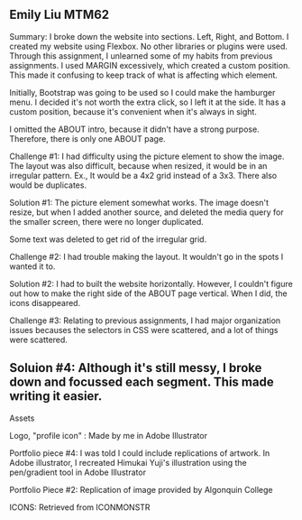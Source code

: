 Emily Liu
MTM62
-----------------
Summary:
I broke down the website into sections. Left, Right, and Bottom.
I created my website using Flexbox. No other libraries or plugins were used.
Through this assignment, I unlearned some of my habits from previous assignments.
I used MARGIN excessively, which created a custom position. This made it
confusing to keep track of what is affecting which element.

Initially, Bootstrap was going to be used so I could make the hamburger menu.
I decided it's not worth the extra click, so I left it at the side. It has a
custom position, because it's convenient when it's always in sight.

I omitted the ABOUT intro, because it didn't have a strong purpose. Therefore,
there is only one ABOUT page.


Challenge #1:
I had difficulty using the picture element to show the image. The layout was also
difficult, because when resized, it would be in an irregular pattern.
Ex., It would be a 4x2 grid instead of a 3x3. There also would be
duplicates.

Solution #1:
The picture element somewhat works. The image doesn't resize, but when I added
another source, and deleted the media query for the smaller screen, there
were no longer duplicated.

Some text was deleted to get rid of the irregular grid.

Challenge #2:
I had trouble making the layout. It wouldn't go in the spots I wanted it to.

Solution #2:
I had to built the website horizontally. However, I couldn't figure out
how to make the right side of the ABOUT page vertical. When I did,
the icons disappeared.

Challenge #3: Relating to previous assignments, I had major organization
issues becauses the selectors in CSS were scattered, and a lot of things
were scattered.

Soluion #4: Although it's still messy, I broke down and focussed each segment.
This made writing it easier.
-----------------
Assets

Logo, "profile icon" : Made by me in Adobe Illustrator

Portfolio piece #4: I was told I could include replications of artwork.
In Adobe illustrator, I recreated Himukai Yuji's illustration using the
pen/gradient tool in Adobe Illustrator

Portfolio Piece #2: Replication of image provided by Algonquin College

ICONS: Retrieved from ICONMONSTR

